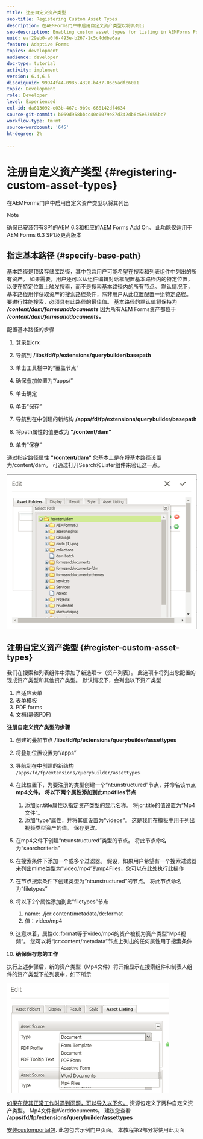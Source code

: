 ```yaml
---
title: 注册自定义资产类型
seo-title: Registering Custom Asset Types
description: 在AEMForms门户中启用自定义资产类型以将其列出
seo-description: Enabling custom asset types for listing in AEMForms Portal
uuid: eaf29eb0-a0f6-493e-b267-1c5c4ddbe6aa
feature: Adaptive Forms
topics: development
audience: developer
doc-type: tutorial
activity: implement
version: 6.4,6.5
discoiquuid: 99944f44-0985-4320-b437-06c5adfc60a1
topic: Development
role: Developer
level: Experienced
exl-id: da613092-e03b-467c-9b9e-668142df4634
source-git-commit: b069d958bbcc40c0079e87d342db6c5e53055bc7
workflow-type: tm+mt
source-wordcount: '645'
ht-degree: 2%

---
```


# 注册自定义资产类型 {#registering-custom-asset-types}

在AEMForms门户中启用自定义资产类型以将其列出

>[!NOTE]
>
>确保已安装带有SP1的AEM 6.3和相应的AEM Forms Add On。 此功能仅适用于AEM Forms 6.3 SP1及更高版本

## 指定基本路径 {#specify-base-path}

基本路径是顶级存储库路径，其中包含用户可能希望在搜索和列表组件中列出的所有资产。 如果需要，用户还可以从组件编辑对话框配置基本路径内的特定位置，以便在特定位置上触发搜索，而不是搜索基本路径内的所有节点。 默认情况下，基本路径用作获取资产的搜索路径条件，除非用户从此位置配置一组特定路径。 要进行性能搜索，必须具有此路径的最佳值。 基本路径的默认值将保持为 **_/content/dam/formsanddocuments_** 因为所有AEM Forms资产都位于 **_/content/dam/formsanddocuments。_**

配置基本路径的步骤

1. 登录到crx
1. 导航到 **/libs/fd/fp/extensions/querybuilder/basepath**

1. 单击工具栏中的“覆盖节点”
1. 确保叠加位置为“/apps/”
1. 单击确定
1. 单击“保存”
1. 导航到在中创建的新结构 **/apps/fd/fp/extensions/querybuilder/basepath**

1. 将path属性的值更改为 **&quot;/content/dam&quot;**
1. 单击“保存”

通过指定路径属性 **&quot;/content/dam&quot;** 您基本上是在将基本路径设置为/content/dam。 可通过打开Search和Lister组件来验证这一点。

![basepath](assets/basepath.png)

## 注册自定义资产类型 {#register-custom-asset-types}

我们在搜索和列表组件中添加了新选项卡（资产列表）。 此选项卡将列出您配置的现成资产类型和其他资产类型。 默认情况下，会列出以下资产类型

1. 自适应表单
1. 表单模板
1. PDF forms
1. 文档(静态PDF)

**注册自定义资产类型的步骤**

1. 创建的叠加节点 **/libs/fd/fp/extensions/querybuilder/assettypes**

1. 将叠加位置设置为“/apps”
1. 导航到在中创建的新结构 `/apps/fd/fp/extensions/querybuilder/assettypes`

1. 在此位置下，为要注册的类型创建一个“nt:unstructured”节点，并命名该节点 **mp4文件。 将以下两个属性添加到此mp4files节点**

   1. 添加jcr:title属性以指定资产类型的显示名称。 将jcr:title的值设置为“Mp4文件”。
   1. 添加“type”属性，并将其值设置为“videos”。 这是我们在模板中用于列出视频类型资产的值。 保存更改。

1. 在mp4文件下创建“nt:unstructured”类型的节点。 将此节点命名为“searchcriteria”
1. 在搜索条件下添加一个或多个过滤器。 假设，如果用户希望有一个搜索过滤器来列出mime类型为“video/mp4”的mp4Files，您可以在此处执行此操作
1. 在节点搜索条件下创建类型为“nt:unstructured”的节点。 将此节点命名为“filetypes”
1. 将以下2个属性添加到此“filetypes”节点

   1. name: ./jcr:content/metadata/dc:format
   1. 值：video/mp4

1. 这意味着，属性dc:format等于video/mp4的资产被视为资产类型“Mp4视频”。 您可以将“jcr:content/metadata”节点上列出的任何属性用于搜索条件

1. **确保保存您的工作**

执行上述步骤后，新的资产类型（Mp4文件）将开始显示在搜索组件和制表人组件的资产类型下拉列表中，如下所示

![mp4文件](assets/mp4files.png)

[如果在使其正常工作时遇到问题，可以导入以下包。](assets/assettypeskt1.zip) 资源包定义了两种自定义资产类型。 Mp4文件和Worddocuments。 建议您查看 **/apps/fd/fp/extensions/querybuilder/assettypes**

[安装customportal包](assets/customportalpage.zip). 此包包含示例门户页面。 本教程第2部分将使用此页面
